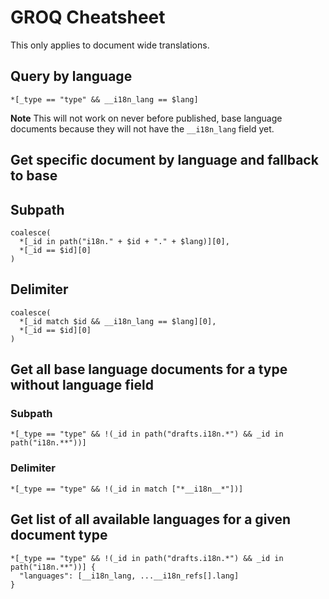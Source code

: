 # GROQ Cheatsheet
This only applies to document wide translations.

## Query by language
```
*[_type == "type" && __i18n_lang == $lang]
```
**Note** This will not work on never before published, base language documents because they will not have the `__i18n_lang` field yet.

## Get specific document by language and fallback to base
## Subpath
```
coalesce(
  *[_id in path("i18n." + $id + "." + $lang)][0],
  *[_id == $id][0]
)
```

## Delimiter
```
coalesce(
  *[_id match $id && __i18n_lang == $lang][0],
  *[_id == $id][0]
)
```

## Get all base language documents for a type without language field
### Subpath
```
*[_type == "type" && !(_id in path("drafts.i18n.*") && _id in path("i18n.**"))]
```
### Delimiter
```
*[_type == "type" && !(_id in match ["*__i18n__*"])]
```

## Get list of all available languages for a given document type
```
*[_type == "type" && !(_id in path("drafts.i18n.*") && _id in path("i18n.**"))] {
  "languages": [__i18n_lang, ...__i18n_refs[].lang]
}
```